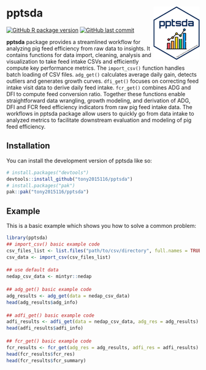 # pptsda <a href='https://tony2015116.github.io/pptsda/'><img src='man/figures/logo.svg'  width="120" align="right" />
<!--apple-touch-icon-120x120.png-->
<!-- <picture><source srcset="reference/figures/apple-touch-icon-120x120.png" media="(prefers-color-scheme: dark)"></picture> -->
<!-- badges: start -->
[![GitHub R package version](https://img.shields.io/github/r-package/v/tony2015116/pptsda)](#)
[![GitHub last commit](https://img.shields.io/github/last-commit/tony2015116/pptsda)](#)
<!-- badges: end -->

**pptsda** package provides a streamlined workflow for analyzing pig feed efficiency from raw data to insights. It contains functions for data import, cleaning, analysis and visualization to take feed intake CSVs and efficiently compute key performance metrics. The `import_csv()` function handles batch loading of CSV files. `adg_get()` calculates average daily gain, detects outliers and generates growth curves. `dfi_get()` focuses on correcting feed intake visit data to derive daily feed intake. `fcr_get()` combines ADG and DFI to compute feed conversion ratio. Together these functions enable straightforward data wrangling, growth modeling, and derivation of ADG, DFI and FCR feed efficiency indicators from raw pig feed intake data. The workflows in pptsda package allow users to quickly go from data intake to analyzed metrics to facilitate downstream evaluation and modeling of pig feed efficiency.

## Installation

You can install the development version of pptsda like so:

``` r
# install.packages("devtools")
devtools::install_github("tony2015116/pptsda")
# install.packages("pak")
pak::pak("tony2015116/pptsda")
```

## Example

This is a basic example which shows you how to solve a common problem:

``` r
library(pptsda)
## import_csv() basic example code
csv_files_list <- list.files("path/to/csv/directory", full.names = TRUE, pattern = ".csv")
csv_data <- import_csv(csv_files_list)

## use default data
nedap_csv_data <- mintyr::nedap

## adg_get() basic example code
adg_results <- adg_get(data = nedap_csv_data)
head(adg_results$adg_info)

## adfi_get() basic example code
adfi_results <- adfi_get(data = nedap_csv_data, adg_res = adg_results)
head(adfi_results$adfi_info)

## fcr_get() basic example code
fcr_results <- fcr_get(adg_res = adg_results, adfi_res = adfi_results)
head(fcr_results$fcr_res)
head(fcr_results$fcr_summary)
```

